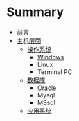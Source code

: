 # Summary

* [前言](README.md)
* [主机层面](chapter1.md)
  * [操作系统](chapter1/cao-zuo-xi-tong.md)
    * [Windows](chapter1/cao-zuo-xi-tong/windowsxi-tong.md)
    * Linux
    * Terminal PC
  * [数据库](chapter1/shu-ju-ku.md)
    * [Oracle](chapter1/shu-ju-ku/oracle.md)
    * Mysql
    * MSsql
  * [应用系统](chapter1/ying-yong-xi-tong.md)

